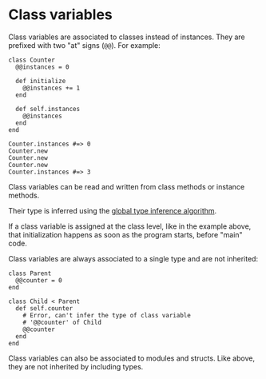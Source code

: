 # Class variables

Class variables are associated to classes instead of instances. They are prefixed with two "at" signs (`@@`). For example:

```crystal
class Counter
  @@instances = 0

  def initialize
    @@instances += 1
  end

  def self.instances
    @@instances
  end
end

Counter.instances #=> 0
Counter.new
Counter.new
Counter.new
Counter.instances #=> 3
```

Class variables can be read and written from class methods or instance methods.

Their type is inferred using the [global type inference algorithm](type_inference.html).

If a class variable is assigned at the class level, like in the example above, that initialization happens as soon as the program starts, before "main" code.

Class variables are always associated to a single type and are not inherited:

```crystal
class Parent
  @@counter = 0
end

class Child < Parent
  def self.counter
    # Error, can't infer the type of class variable
    # '@@counter' of Child
    @@counter
  end
end
```

Class variables can also be associated to modules and structs. Like above, they are not inherited by including types.
